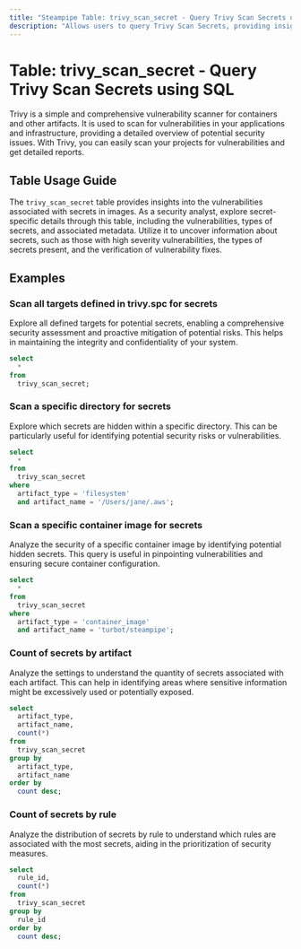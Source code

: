 ```yaml
---
title: "Steampipe Table: trivy_scan_secret - Query Trivy Scan Secrets using SQL"
description: "Allows users to query Trivy Scan Secrets, providing insights into the vulnerabilities associated with secrets in images."
---
```


# Table: trivy_scan_secret - Query Trivy Scan Secrets using SQL

Trivy is a simple and comprehensive vulnerability scanner for containers and other artifacts. It is used to scan for vulnerabilities in your applications and infrastructure, providing a detailed overview of potential security issues. With Trivy, you can easily scan your projects for vulnerabilities and get detailed reports.

## Table Usage Guide

The `trivy_scan_secret` table provides insights into the vulnerabilities associated with secrets in images. As a security analyst, explore secret-specific details through this table, including the vulnerabilities, types of secrets, and associated metadata. Utilize it to uncover information about secrets, such as those with high severity vulnerabilities, the types of secrets present, and the verification of vulnerability fixes.

## Examples

### Scan all targets defined in trivy.spc for secrets
Explore all defined targets for potential secrets, enabling a comprehensive security assessment and proactive mitigation of potential risks. This helps in maintaining the integrity and confidentiality of your system.

```sql
select
  *
from
  trivy_scan_secret;
```

### Scan a specific directory for secrets
Explore which secrets are hidden within a specific directory. This can be particularly useful for identifying potential security risks or vulnerabilities.

```sql
select
  *
from
  trivy_scan_secret
where
  artifact_type = 'filesystem'
  and artifact_name = '/Users/jane/.aws';
```

### Scan a specific container image for secrets
Analyze the security of a specific container image by identifying potential hidden secrets. This query is useful in pinpointing vulnerabilities and ensuring secure container configuration.

```sql
select
  *
from
  trivy_scan_secret
where
  artifact_type = 'container_image'
  and artifact_name = 'turbot/steampipe';
```

### Count of secrets by artifact
Analyze the settings to understand the quantity of secrets associated with each artifact. This can help in identifying areas where sensitive information might be excessively used or potentially exposed.

```sql
select
  artifact_type,
  artifact_name,
  count(*)
from
  trivy_scan_secret
group by
  artifact_type,
  artifact_name
order by
  count desc;
```

### Count of secrets by rule
Analyze the distribution of secrets by rule to understand which rules are associated with the most secrets, aiding in the prioritization of security measures.

```sql
select
  rule_id,
  count(*)
from
  trivy_scan_secret
group by
  rule_id
order by
  count desc;
```